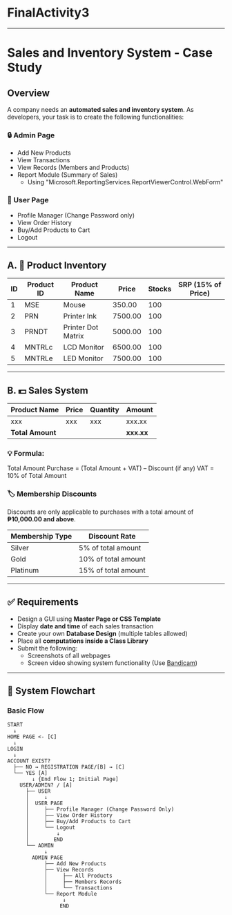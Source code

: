 # FinalActivity3
---

# Sales and Inventory System - Case Study

## Overview
A company needs an **automated sales and inventory system**. As developers, your task is to create the following functionalities:

### 🔒 Admin Page
- Add New Products
- View Transactions
- View Records (Members and Products)
- Report Module (Summary of Sales)
   - Using "Microsoft.ReportingServices.ReportViewerControl.WebForm"

### 👤 User Page
- Profile Manager (Change Password only)
- View Order History
- Buy/Add Products to Cart
- Logout

---

## A. 🛒 Product Inventory

| ID | Product ID | Product Name        | Price     | Stocks | SRP (15% of Price) |
|----|------------|---------------------|-----------|--------|--------------------|
| 1  | MSE        | Mouse               | 350.00    | 100    |                    |
| 2  | PRN        | Printer Ink         | 7500.00   | 100    |                    |
| 3  | PRNDT      | Printer Dot Matrix  | 5000.00   | 100    |                    |
| 4  | MNTRLc     | LCD Monitor         | 6500.00   | 100    |                    |
| 5  | MNTRLe     | LED Monitor         | 7500.00   | 100    |                    |

---

## B. 💵 Sales System

| Product Name | Price   | Quantity | Amount   |
|--------------|---------|----------|----------|
| xxx          | xxx     | xxx      | xxx.xx   |
| **Total Amount** |         |          | **xxx.xx** |


### 💡 Formula:
Total Amount Purchase = (Total Amount + VAT) – Discount (if any)
VAT = 10% of Total Amount


### 🏷️ Membership Discounts
Discounts are only applicable to purchases with a total amount of **₱10,000.00 and above**.

| Membership Type | Discount Rate |
|------------------|----------------|
| Silver           | 5% of total amount          |
| Gold             | 10%  of total amount        |
| Platinum         | 15%  of total amount        |


---


## ✅ Requirements
- Design a GUI using **Master Page or CSS Template**
- Display **date and time** of each sales transaction
- Create your own **Database Design** (multiple tables allowed)
- Place all **computations inside a Class Library**
- Submit the following:
  - Screenshots of all webpages
  - Screen video showing system functionality (Use [Bandicam](https://www.bandicam.com/))

---

## 🔄 System Flowchart

### Basic Flow

```
START
  ↓
HOME PAGE <- [C]
  ↓
LOGIN
  ↓
ACCOUNT EXIST?
  ├── NO → REGISTRATION PAGE/[B] → [C]
  └── YES [A]
        ↓ {End Flow 1; Initial Page]
    USER/ADMIN? / [A]
      ├── USER
      │     ↓
      │  USER PAGE
      │     ├── Profile Manager (Change Password Only)
      │     ├── View Order History
      │     ├── Buy/Add Products to Cart
      │     └── Logout
      │         ↓
      │        END
      └── ADMIN
            ↓
        ADMIN PAGE
            ├── Add New Products
            ├── View Records
            │     ├── All Products
            │     ├── Members Records
            │     └── Transactions
            └── Report Module
                  ↓
                 END
```
